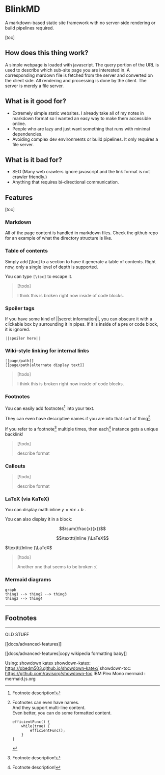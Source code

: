 # BlinkMD

A markdown-based static site framework with no server-side rendering or build pipelines required.

[toc]

## How does this thing work?

A simple webpage is loaded with javascript.
The query portion of the URL is used to describe which sub-site page you are interested in.
A corresponding mardown file is fetched from the server and converted on the client side.
All rendering and processing is done by the client. The server is merely a file server.

## What is it good for?

- Extremely simple static websites. I already take all of my notes in markdown format so I wanted an easy way to make them accessible online.
- People who are lazy and just want something that runs with minimal dependencies.
- Avoiding complex dev environments or build pipelines. It only requires a file server.

## What is it bad for?

- SEO (Many web crawlers ignore javascript and the link format is not crawler friendly.)
- Anything that requires bi-directional communication.

## Features

[toc]

### Markdown

All of the page content is handled in markdown files. Check the github repo for an example of what the directory structure is like.

### Table of contents

Simply add [\toc] to a section to have it generate a table of contents.
Right now, only a single level of depth is supported.

You can type `[\toc]` to escape it.

> [!todo]
> 
> I think this is broken right now inside of code blocks.

### Spoiler tags

If you have some kind of ||secret information||, you can obscure it with a clickable box by surrounding it in pipes.
If it is inside of a pre or code block, it is ignored.

```
||spoiler here||
```

### Wiki-style linking for internal links

```
[[page/path]]
[[page/path|alternate display text]]
```


> [!todo]
> 
> I think this is broken right now inside of code blocks.


### Footnotes

You can easily add footnotes[^1] into your text.

They can even have descriptive names if you are into that sort of thing[^formatted].

If you refer to a footnote[^1] multiple times, then each[^1] instance gets a unique backlink!

> [!todo]
>
> describe format

### Callouts

> [!todo]
>
> describe format

### LaTeX (via KaTeX)

You can display math inline $y=mx+b$ .

You can also display it in a block:

$$\sum{\frac{x}{x}}$$

$$\texttt{Inline }\LaTeX$$

$\texttt{Inline }\LaTeX$

> [!todo]
> 
> Another one that seems to be broken :( 

### Mermaid diagrams

```mermaid
graph
thing1 --> thing2 --> thing3
thing2 --> thing4
```
---

## Footnotes

[^1]: Footnote description!

[^formatted]: Footnotes can even have names.  
    And they support multi-line content.  
    Even better, you can do some formatted content.
    ```
    efficientFunc() {
        while(true) {
            efficientFunc();
        }
    }
    ```

-----
OLD STUFF

[[docs/advanced-features]]

[[docs/advanced-features|copy wikipedia formatting baby]]

Using:
showdown
katex
showdown-katex: https://obedm503.github.io/showdown-katex/
showdown-toc: https://github.com/ravisorg/showdown-toc
IBM Plex Mono
mermaid : mermaid.js.org

